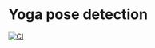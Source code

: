 # Yoga pose detection

[![CI](https://github.com/deechauhan/yoga-pose-detection/actions/workflows/cicd.yml/badge.svg)](https://github.com/deechauhan/yoga-pose-detection/actions/workflows/cicd.yml)